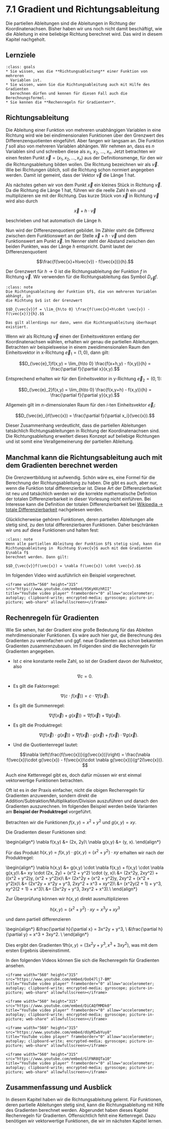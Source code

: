 # 7.1 Gradient und Richtungsableitung

Die partiellen Ableitungen sind die Ableitungen in Richtung der
Koordinatenachsen. Bisher haben wir uns noch nicht damit beschäftigt, wie die
Ableitung in eine beliebige Richtung berechnet wird. Das wird in diesem Kapitel
nachgeholt.

## Lernziele

```{admonition} Lernziele
:class: goals
* Sie wissen, was die **Richtungsableitung** einer Funktion von mehreren
  Variablen ist.
* Sie wissen, wann Sie die Richtungsableitung auch mit Hilfe des Gradienten
  berechnen dürfen und kennen für diesen Fall auch die Berechnungsformel.
* Sie kennen die **Rechenregeln für Gradienten**.
```

## Richtungsableitung

Die Ableitung einer Funktion von mehreren unabhängigen Variablen in eine
Richtung wird wie bei eindimensionalen Funktionen über den Grenzwert des
Differenzenquotienten eingeführt. Aber fangen wir langsam an. Die Funktion $f$
soll also von mehreren Variablen abhängen. Wir nehmen an, dass es $n$ Variablen
sind und schreiben diese als $x_1$, $x_2$, $\ldots$, $x_n$. Jetzt betrachten wir
einen festen Punkt $\vec{x} = (x_1, x_2, \ldots, x_n)$ aus der Definitionsmenge,
für den wir die Richtungsableitung bilden wollen. Die Richtung bezeichnen wir
als $\vec{v}$. Wie bei Richtungen üblich, soll die Richtung schon normiert
angegeben werden. Damit ist gemeint, dass der Vektor $\vec{v}$ die Länge 1 hat.

Als nächstes gehen wir von dem Punkt $\vec{x}$ ein kleines Stück in Richtung
$\vec{v}$. Da die Richtung die Länge 1 hat, führen wir die reelle Zahl $h$ ein
und multiplizieren sie mit der Richtung. Das kurze Stück von $\vec{x}$ in
Richtung $\vec{v}$ wird also durch

$$\vec{x} + h\cdot \vec{v}$$

beschrieben und hat automatisch die Länge $h$.

Nun wird der Differenzenquotient gebildet. Im Zähler steht die Differenz
zwischen dem Funktionswert an der Stelle $\vec{x} + h\cdot \vec{v}$ und dem
Funktionswert am Punkt $\vec{x}$. Im Nenner steht der Abstand zwischen den
beiden Punkten, was der Länge $h$ entspricht. Damit lautet der
Differenzenquotient

$$\frac{f(\vec{x}+h\vec{v}) - f(\vec{x})}{h}.$$

Der Grenzwert für $h \to 0$ ist die Richtungsableitung der Funktion $f$ in
Richtung $\vec{v}$. Wir verwenden für die Richtungsableitung das Symbol
$D_{\vec{v}}f$.

```{admonition} Was ist ... die Richtungsableitung?
:class: note
Die Richtungsableitung der Funktion $f$, die von mehreren Variablen abhängt, in
die Richtung $v$ ist der Grenzwert

$$D_{\vec{v}}f = \lim_{h\to 0} \frac{f(\vec{x}+h\cdot \vec{v}) - f(\vec{x})}{h}.$$

Das gilt allerdings nur dann, wenn die Richtungsableitung überhaupt existiert.
```

Wenn wir als Richtung $\vec{v}$ einen der Einheitsvektoren entlang der
Koordinatenachsen wählen, erhalten wir genau die partiellen Ableitungen.
Betrachten wir beispielsweise in einem zweidimensionalen Raum den Einheitsvektor
in x-Richtung $\vec{e}_1 = (1,0)$, dann gilt:

$$D_{\vec{e}_1}f(x,y) = \lim_{h\to 0} \frac{f(x+h,y) - f(x,y)}{h} =
\frac{\partial f}{\partial x}(x,y).$$

Entsprechend erhalten wir für den Einheitsvektor in y-Richtung $\vec{e}_2 =
(0,1)$:

$$D_{\vec{e}_2}f(x,y) = \lim_{h\to 0} \frac{f(x,y+h) - f(x,y)}{h} =
\frac{\partial f}{\partial y}(x,y).$$

Allgemein gilt im $n$-dimensionalen Raum für den $i$-ten Einheitsvektor
$\vec{e}_i$:

$$D_{\vec{e}_i}f(\vec{x}) = \frac{\partial f}{\partial x_i}(\vec{x}).$$

Dieser Zusammenhang verdeutlicht, dass die partiellen Ableitungen tatsächlich
Richtungsableitungen in Richtung der Koordinatenachsen sind. Die
Richtungsableitung erweitert dieses Konzept auf beliebige Richtungen und ist
somit eine Verallgemeinerung der partiellen Ableitung.

## Manchmal kann die Richtungsableitung auch mit dem Gradienten berechnet werden

Die Grenzwertbildung ist aufwendig. Schön wäre es, eine Formel für die
Berechnung der Richtungsableitung zu haben. Die gibt es auch, aber nur, wenn die
Funktion total differenzierbar ist. Diese Art der Differenzierbarkeit ist neu
und tatsächlich werden wir die korrekte mathematische Definition der totalen
Differenzierbarkeit in dieser Vorlesung nicht einführen. Bei Interesse kann die
Definition der totalen Differenzierbarkeit bei [Wikipedia → totale
Differenzierbarkeit](https://de.wikipedia.org/wiki/Totale_Differenzierbarkeit)
nachgelesen werden.

Glücklicherweise gehören Funktionen, deren partiellen Ableitungen alle stetig
sind, zu den total differenzierbaren Funktionen. Daher beschränken wir uns auf
diese Funktionen und halten fest:

```{admonition} Wie wird die Richtungsableitung berechnet?
:class: note
Wenn alle partiellen Ableitung der Funktion $f$ stetig sind, kann die
Richtungsableitung in  Richtung $\vec{v}$ auch mit dem Gradienten $\nabla f$
berechnet werden. Dann gilt:

$$D_{\vec{v}}f(\vec{x}) = \nabla f(\vec{x}) \cdot \vec{v}.$$
```

Im folgenden Video wird ausführlich ein Beispiel vorgerechnet.

```{dropdown} Video zu "Richtungsableitung berechnen" von Mathematrick
<iframe width="560" height="315" src="https://www.youtube.com/embed/95KyHXzhRII"
title="YouTube video player" frameborder="0" allow="accelerometer; autoplay; clipboard-write; encrypted-media; gyroscope; picture-in-picture; web-share" allowfullscreen></iframe>
```

## Rechenregeln für Gradienten

Wie Sie sehen, hat der Gradient eine große Bedeutung für das Ableiten
mehrdimensionaler Funktionen. Es wäre auch hier gut, die Berechnung des
Gradienten zu vereinfachen und ggf. neue Gradienten aus schon bekannten
Gradienten zusammenzubauen. Im Folgenden sind die Rechenregeln für Gradienten
angegeben.

* Ist $c$ eine konstante reelle Zahl, so ist der Gradient davon der Nullvektor, also

$$\nabla c = 0.$$

* Es gilt die Faktorregel:
  
$$\nabla (c\cdot f(\vec{x})) = c \cdot \nabla f(\vec{x}).$$

* Es gilt die Summenregel:

$$\nabla \left(f(\vec{x}) + g(\vec{x})\right) = \nabla f(\vec{x}) + \nabla
g(\vec{x}).$$

* Es gilt die Produktregel:
  
  $$\nabla \left(f(\vec{x})\cdot g(\vec{x})\right) = \nabla f(\vec{x}) \cdot
  g(\vec{x}) + f(\vec{x})\cdot \nabla g(\vec{x}).$$

* Und die Quotientenregel lautet:

$$\nabla \left(\frac{f(\vec{x})}{g(\vec{x})}\right) = \frac{\nabla
f(\vec{x})\cdot g(\vec{x}) - f(\vec{x})\cdot \nabla g(\vec{x})}{g^2(\vec{x})}.
$$

Auch eine Kettenregel gibt es, doch dafür müssen wir erst einmal vektorwertige
Funktionen betrachten.

Oft ist es in der Praxis einfacher, nicht die obigen Rechenregeln für Gradienten
anzuwenden, sondern direkt die Addition/Subtraktion/Multiplikation/Division
auszuführen und danach den Gradienten auszurechnen. Im folgenden Beispiel werden
beide Varianten am **Beispiel der Produktregel** vorgeführt.

Betrachten wir die Funktionen $f(x,y) = x^2 + y^2$ und $g(x,y) = xy$.

Die Gradienten dieser Funktionen sind:

\begin{align*}
\nabla f(x,y) &= (2x, 2y)\\
\nabla g(x,y) &= (y, x).
\end{align*}

Für das Produkt $h(x,y) = f(x,y) \cdot g(x,y) = (x^2 + y^2) \cdot xy$ erhalten
wir nach der Produktregel:

\begin{align*}
\nabla h(x,y) &= g(x,y) \cdot \nabla f(x,y) + f(x,y) \cdot \nabla g(x,y)\\
&= xy \cdot (2x, 2y) + (x^2 + y^2) \cdot (y, x)\\
&= (2x^2y, 2xy^2) + ((x^2 + y^2)y, (x^2 + y^2)x)\\
&= (2x^2y + (x^2 + y^2)y, 2xy^2 + (x^2 + y^2)x)\\
&= (2x^2y + x^2y + y^3, 2xy^2 + x^3 + xy^2)\\
&= (x^2y(2 + 1) + y^3, xy^2(2 + 1) + x^3)\\
&= (3x^2y + y^3, 3xy^2 + x^3).\\
\end{align*}

Zur Überprüfung können wir $h(x,y)$ direkt ausmultiplizieren

$$h(x,y) = (x^2 + y^2) \cdot xy = x^3y + xy^3$$

und dann partiell differenzieren

\begin{align*}
&\frac{\partial h}{\partial x} = 3x^2y + y^3, \\
&\frac{\partial h}{\partial y} = x^3 + 3xy^2. \\
\end{align*}

Dies ergibt den Gradienten $\nabla h(x,y) = (3x^2y + y^3, x^3 + 3xy^2)$, was mit
dem ersten Ergebnis übereinstimmt.

In den folgenden Videos können Sie sich die Rechenregeln für Gradienten ansehen.

```{dropdown} Video zu "Summenregel Gradient" von Mathematische Methoden
<iframe width="560" height="315" src="https://www.youtube.com/embed/OoO47lj7-BM"
title="YouTube video player" frameborder="0" allow="accelerometer; autoplay; clipboard-write; encrypted-media; gyroscope; picture-in-picture; web-share" allowfullscreen></iframe>
```

```{dropdown} Video zu "Faktorregel Gradient" von Mathematische Methoden
<iframe width="560" height="315" src="https://www.youtube.com/embed/DiCAQfMMDk0"
title="YouTube video player" frameborder="0" allow="accelerometer; autoplay; clipboard-write; encrypted-media; gyroscope; picture-in-picture; web-share" allowfullscreen></iframe>
```

```{dropdown} Video zu "Produktregel Gradient" von Mathematische Methoden
<iframe width="560" height="315" src="https://www.youtube.com/embed/dUyMIwbYuy8"
title="YouTube video player" frameborder="0" allow="accelerometer; autoplay; clipboard-write; encrypted-media; gyroscope; picture-in-picture; web-share" allowfullscreen></iframe>
```

```{dropdown} Video zu "Quotientenregel Gradient" von Mathematische Methoden
<iframe width="560" height="315" src="https://www.youtube.com/embed/GlFNR8QTa10"
title="YouTube video player" frameborder="0" allow="accelerometer; autoplay; clipboard-write; encrypted-media; gyroscope; picture-in-picture; web-share" allowfullscreen></iframe>
```

## Zusammenfassung und Ausblick

In diesem Kapitel haben wir die Richtungsableitung gelernt. Für Funktionen,
deren partielle Ableitungen stetig sind, kann die Richtungsableitung mit Hilfe
des Gradienten berechnet werden. Abgerundet haben dieses Kapitel Rechenregeln
für Gradienten. Offensichtlich fehlt eine Kettenregel. Dazu benötigen wir
vektorwertige Funktionen, die wir im nächsten Kapitel lernen.
